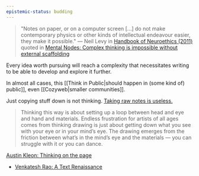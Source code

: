 ```yaml
---
epistemic-status: budding
---
```


> "Notes on paper, or on a computer screen [...] do not make contemporary physics or other kinds of intellectual endeavour easier, they make it possible."
> — Neil Levy in [ Handbook of Neuroethics (2011)](https://link.springer.com/referencework/10.1007/978-94-007-4707-4)
> quoted in [Mental Nodes: Complex thinking is impossible without external scaffolding](https://www.mentalnodes.com/complex-thinking-is-impossible-without-external-scaffolding)

Every idea worth pursuing will reach a complexity that necessitates writing to be able to develop and explore it further.

In almost all cases, this [[Think in Public|should happen in (some kind of) public]], even [[Cozyweb|smaller communities]].

Just copying stuff down is not thinking. [Taking raw notes is useless.](https://www.mentalnodes.com/taking-raw-notes-is-useless)

> Thinking this way is about setting up a loop between head and eye and hand and materials.
> Endless frustration for artists of all ages comes from thinking drawing is just about getting down what you see with your eye or in your mind’s eye. The drawing emerges from the friction between what’s in the mind’s eye and the materials — you can struggle with it or you can dance.

[Austin Kleon: Thinking on the page](https://austinkleon.substack.com/p/thinking-on-the-page)

- [Venkatesh Rao: A Text Renaissance](https://www.ribbonfarm.com/2020/02/24/a-text-renaissance/)